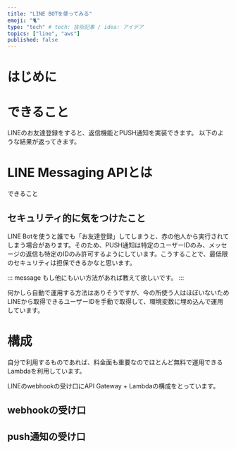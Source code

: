 ```yaml
---
title: "LINE BOTを使ってみる"
emoji: "🐈"
type: "tech" # tech: 技術記事 / idea: アイデア
topics: ["line", "aws"]
published: false
---
```


# はじめに

# できること

LINEのお友達登録をすると、返信機能とPUSH通知を実装できます。
以下のような結果が返ってきます。



# LINE Messaging APIとは

できること

## セキュリティ的に気をつけたこと

LINE Botを使うと誰でも「お友達登録」してしまうと、赤の他人から実行されてしまう場合があります。そのため、PUSH通知は特定のユーザーIDのみ、メッセージの返信も特定のIDのみ許可するようにしています。こうすることで、最低限のセキュリティは担保できるかなと思います。

::: message
もし他にもいい方法があれば教えて欲しいです。
::: 

何かしら自動で運用する方法はありそうですが、今の所使う人はほぼいないためLINEから取得できるユーザーIDを手動で取得して、環境変数に埋め込んで運用しています。

# 構成

自分で利用するものであれば、料金面も重要なのでほとんど無料で運用できるLambdaを利用しています。

LINEのwebhookの受け口にAPI Gateway + Lambdaの構成をとっています。

## webhookの受け口

## push通知の受け口

